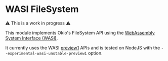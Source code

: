 WASI FileSystem
===============

⚠️ This is a work in progress ⚠️

This module implements Okio's FileSystem API using the [WebAssembly System Interface (WASI)][wasi].

It currently uses the WASI [preview1] APIs and is tested on NodeJS with the
`--experimental-wasi-unstable-preview1` option.

[wasi]: https://wasi.dev/
[preview1]: https://github.com/WebAssembly/WASI/blob/main/legacy/preview1/docs.md
